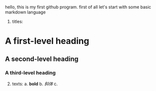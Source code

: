 hello, this is my first github program.
first of all let's start with some basic markdown language
1. titles:
# A first-level heading
## A second-level heading
### A third-level heading
2. texts:
   a. **bold**
   b. _斜体_
   c. 
